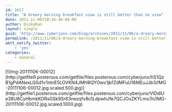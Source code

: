 ```yaml
---
id: 1617
title: "A dreary morning breakfast view is still better than no view"
date: 2011-11-06T10:34:40-04:00
author: DizkoDan
layout: single
guid: 'http://www.cyberjunx.com/blog/archives/2011/11/06/a-dreary-morning-breakfast-view-is-still-better-than-no-view/'
permalink: /2011/11/06/a-dreary-morning-breakfast-view-is-still-better-than-no-view/
aktt_notify_twitter:
    - 'yes'
categories:
    - General
---
```


<div class="posterous_autopost"><div class="p_embed p_image_embed"> [![Img-20111106-00012](http://getfile9.posterous.com/getfile/files.posterous.com/cyberjunx/hS1QzB1gPdANexLQSd1v1ntnE5LOVKN4JMH8QYOwv1jkfZdMFuU16MEuJJb3/IMG-20111106-00012.jpg.scaled.500.jpg)](http://getfile1.posterous.com/getfile/files.posterous.com/cyberjunx/VlDdlUe38U8CyHbmkKORsGSk9Sr63nezqfv8o1LdpwhJfe7QCJOxZKYLmo7n/IMG-20111106-00012.jpg.scaled.1000.jpg) </div></div>